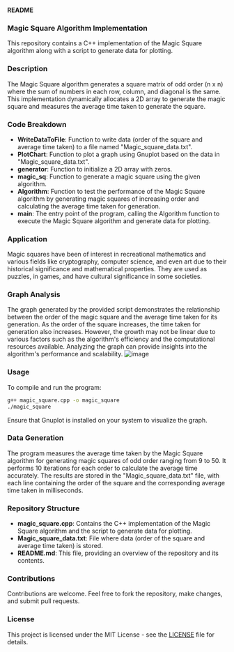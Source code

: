 **README**

### Magic Square Algorithm Implementation

This repository contains a C++ implementation of the Magic Square algorithm along with a script to generate data for plotting.

### Description

The Magic Square algorithm generates a square matrix of odd order (n x n) where the sum of numbers in each row, column, and diagonal is the same. This implementation dynamically allocates a 2D array to generate the magic square and measures the average time taken to generate the square.

### Code Breakdown

- **WriteDataToFile**: Function to write data (order of the square and average time taken) to a file named "Magic_square_data.txt".
- **PlotChart**: Function to plot a graph using Gnuplot based on the data in "Magic_square_data.txt".
- **generator**: Function to initialize a 2D array with zeros.
- **magic_sq**: Function to generate a magic square using the given algorithm.
- **Algorithm**: Function to test the performance of the Magic Square algorithm by generating magic squares of increasing order and calculating the average time taken for generation.
- **main**: The entry point of the program, calling the Algorithm function to execute the Magic Square algorithm and generate data for plotting.

### Application

Magic squares have been of interest in recreational mathematics and various fields like cryptography, computer science, and even art due to their historical significance and mathematical properties. They are used as puzzles, in games, and have cultural significance in some societies.

### Graph Analysis

The graph generated by the provided script demonstrates the relationship between the order of the magic square and the average time taken for its generation. As the order of the square increases, the time taken for generation also increases. However, the growth may not be linear due to various factors such as the algorithm's efficiency and the computational resources available. Analyzing the graph can provide insights into the algorithm's performance and scalability.
![image](https://github.com/ayushMishra464/Design-and-Analysis-of-Algorithms/assets/158063230/47f13342-419a-4641-8c67-f22c54b1051d)

### Usage

To compile and run the program:
```bash
g++ magic_square.cpp -o magic_square
./magic_square
```
Ensure that Gnuplot is installed on your system to visualize the graph.

### Data Generation

The program measures the average time taken by the Magic Square algorithm for generating magic squares of odd order ranging from 9 to 50. It performs 10 iterations for each order to calculate the average time accurately. The results are stored in the "Magic_square_data.txt" file, with each line containing the order of the square and the corresponding average time taken in milliseconds.

### Repository Structure

- **magic_square.cpp**: Contains the C++ implementation of the Magic Square algorithm and the script to generate data for plotting.
- **Magic_square_data.txt**: File where data (order of the square and average time taken) is stored.
- **README.md**: This file, providing an overview of the repository and its contents.

### Contributions

Contributions are welcome. Feel free to fork the repository, make changes, and submit pull requests.

### License

This project is licensed under the MIT License - see the [LICENSE](LICENSE) file for details.
